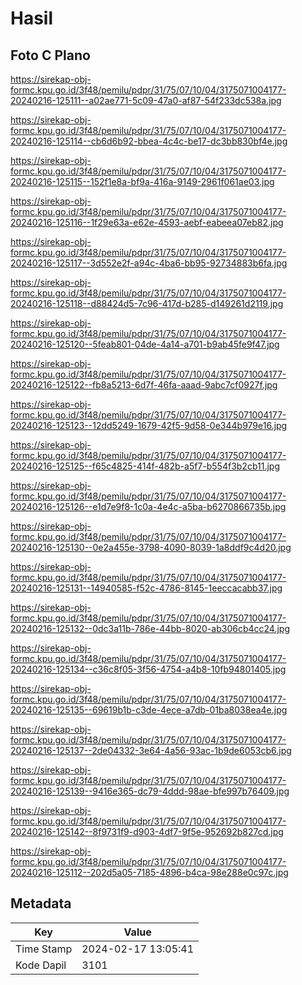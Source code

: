 # Hasil

## Foto C Plano

https://sirekap-obj-formc.kpu.go.id/3f48/pemilu/pdpr/31/75/07/10/04/3175071004177-20240216-125111--a02ae771-5c09-47a0-af87-54f233dc538a.jpg

https://sirekap-obj-formc.kpu.go.id/3f48/pemilu/pdpr/31/75/07/10/04/3175071004177-20240216-125114--cb6d6b92-bbea-4c4c-be17-dc3bb830bf4e.jpg

https://sirekap-obj-formc.kpu.go.id/3f48/pemilu/pdpr/31/75/07/10/04/3175071004177-20240216-125115--152f1e8a-bf9a-416a-9149-2961f061ae03.jpg

https://sirekap-obj-formc.kpu.go.id/3f48/pemilu/pdpr/31/75/07/10/04/3175071004177-20240216-125116--1f29e63a-e62e-4593-aebf-eabeea07eb82.jpg

https://sirekap-obj-formc.kpu.go.id/3f48/pemilu/pdpr/31/75/07/10/04/3175071004177-20240216-125117--3d552e2f-a94c-4ba6-bb95-92734883b6fa.jpg

https://sirekap-obj-formc.kpu.go.id/3f48/pemilu/pdpr/31/75/07/10/04/3175071004177-20240216-125118--d88424d5-7c96-417d-b285-d149261d2119.jpg

https://sirekap-obj-formc.kpu.go.id/3f48/pemilu/pdpr/31/75/07/10/04/3175071004177-20240216-125120--5feab801-04de-4a14-a701-b9ab45fe9f47.jpg

https://sirekap-obj-formc.kpu.go.id/3f48/pemilu/pdpr/31/75/07/10/04/3175071004177-20240216-125122--fb8a5213-6d7f-46fa-aaad-9abc7cf0927f.jpg

https://sirekap-obj-formc.kpu.go.id/3f48/pemilu/pdpr/31/75/07/10/04/3175071004177-20240216-125123--12dd5249-1679-42f5-9d58-0e344b979e16.jpg

https://sirekap-obj-formc.kpu.go.id/3f48/pemilu/pdpr/31/75/07/10/04/3175071004177-20240216-125125--f65c4825-414f-482b-a5f7-b554f3b2cb11.jpg

https://sirekap-obj-formc.kpu.go.id/3f48/pemilu/pdpr/31/75/07/10/04/3175071004177-20240216-125126--e1d7e9f8-1c0a-4e4c-a5ba-b6270866735b.jpg

https://sirekap-obj-formc.kpu.go.id/3f48/pemilu/pdpr/31/75/07/10/04/3175071004177-20240216-125130--0e2a455e-3798-4090-8039-1a8ddf9c4d20.jpg

https://sirekap-obj-formc.kpu.go.id/3f48/pemilu/pdpr/31/75/07/10/04/3175071004177-20240216-125131--14940585-f52c-4786-8145-1eeccacabb37.jpg

https://sirekap-obj-formc.kpu.go.id/3f48/pemilu/pdpr/31/75/07/10/04/3175071004177-20240216-125132--0dc3a11b-786e-44bb-8020-ab306cb4cc24.jpg

https://sirekap-obj-formc.kpu.go.id/3f48/pemilu/pdpr/31/75/07/10/04/3175071004177-20240216-125134--c36c8f05-3f56-4754-a4b8-10fb94801405.jpg

https://sirekap-obj-formc.kpu.go.id/3f48/pemilu/pdpr/31/75/07/10/04/3175071004177-20240216-125135--69619b1b-c3de-4ece-a7db-01ba8038ea4e.jpg

https://sirekap-obj-formc.kpu.go.id/3f48/pemilu/pdpr/31/75/07/10/04/3175071004177-20240216-125137--2de04332-3e64-4a56-93ac-1b9de6053cb6.jpg

https://sirekap-obj-formc.kpu.go.id/3f48/pemilu/pdpr/31/75/07/10/04/3175071004177-20240216-125139--9416e365-dc79-4ddd-98ae-bfe997b76409.jpg

https://sirekap-obj-formc.kpu.go.id/3f48/pemilu/pdpr/31/75/07/10/04/3175071004177-20240216-125142--8f9731f9-d903-4df7-9f5e-952692b827cd.jpg

https://sirekap-obj-formc.kpu.go.id/3f48/pemilu/pdpr/31/75/07/10/04/3175071004177-20240216-125112--202d5a05-7185-4896-b4ca-98e288e0c97c.jpg


## Metadata

| Key        | Value               |
| ---------- | ------------------- |
| Time Stamp | 2024-02-17 13:05:41 |
| Kode Dapil | 3101                |



